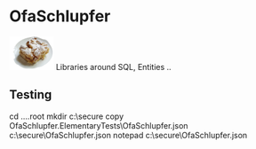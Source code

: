# OfaSchlupfer

![OfaSchlupfer Logo](OfaSchlupfer.png)
Libraries around SQL, Entities ..




## Testing


cd ....root
mkdir c:\secure
copy OfaSchlupfer.ElementaryTests\OfaSchlupfer.json c:\secure\OfaSchlupfer.json
notepad c:\secure\OfaSchlupfer.json